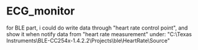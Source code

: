 # ECG_monitor
for BLE part, i could do write data through "heart rate control point", and show it when notify  data from "heart rate measurement"
under: "C:\Texas Instruments\BLE-CC254x-1.4.2.2\Projects\ble\HeartRate\Source"
